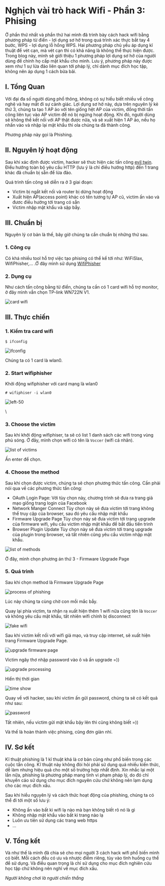 # Nghịch vài trò hack Wifi - Phần 3: Phising

Ở phần thứ nhất và phần thứ hai mình đã trình bày cách hack wifi bằng phương pháp từ điển - lợi dụng sơ hở trong quá trình xác thực bắt tay 4 bước, WPS - lợi dụng lỗ hổng WPS. Hai phương pháp chủ yếu áp dụng kĩ thuật để vét cạn, mà vét cạn thì có khả năng là không thể thực hiện được. Trong blog này, mình sẽ giới thiệu 1 phương pháp lợi dụng sơ hở của người dùng để chính họ cấp mật khẩu cho mình. Lưu ý, phương pháp này được xem như 1 sự lừa đảo liên quan tới pháp lý, chỉ dành mục đích học tập, không nên áp dụng 1 cách bừa bãi.

## I. Tổng Quan

Với đại đa số người dùng phổ thông, không có sự hiểu biết nhiều về công nghệ và hay mất đi sự cảnh giác. Lợi dụng sơ hở này, dựa trên nguyên lý kẻ thứ 3, chúng ta tạo 1 AP ảo với tên giống hệt AP của victim, đồng thời tấn công liên tục vào AP victim để nó bị ngừng hoạt động. Khi đó, người dùng sẽ không thể kết nối với AP thật được nữa, và sẽ xuất hiện 1 AP ảo, nếu họ nhấn vào và nhập lại mật khẩu thì ola chúng ta đã thành công.

Phương pháp này gọi là Phishing.

## II. Nguyên lý hoạt động

Sau khi xác định được victim, hacker sẽ thưc hiện các tấn công [evil twin](https://www.pandasecurity.com/en/mediacenter/security/what-is-an-evil-twin-attack/'). Điều hướng toàn bộ yêu cầu HTTP (lưu ý là chỉ điều hướng http) đến 1 trang khác đã chuẩn bị sẵn để lừa đảo.

Quá trình tấn công sẽ diễn ra ở 3 giai đoạn:

* Victim bị ngắt kết nối và router bị dừng hoạt động
* Xuất hiện AP(access point) khác có tên tương tự AP cũ, victim ấn vào và đươc điều hướng tới trang có sẵn
* Victim nhập mật khẩu và sập bẫy.

## III. Chuẩn bị

Nguyên lý cơ bản là thế, bây giờ chúng ta cần chuẩn bị những thứ sau.

### 1. Công cụ

Có khá nhiều tool hỗ trợ việc tạo phising có thể kể tới như: WiFiSlax, WifiPhisher,... .Ở đây mình sử dụng [WifiPhisher](https://github.com/wifiphisher/wifiphisher)

### 2. Dụng cụ

Như cách tấn công bằng từ điển, chúng ta cần có 1 card wifi hỗ trợ monitor, ở đây mình vẫn chọn TP-link WN722N V1.

 ![card wifi](https://raw.githubusercontent.com/Ducvoccer/blog/main/images/hack-wifi-p3/cardwifi.jpg)


## III. Thực chiến

### 1. Kiểm tra card wifi

```
$ ifconfig
```

 ![ifconfig](https://github.com/Ducvoccer/blog/blob/main/images/hack-wifi-p3/ifconfig.png?raw=true)

Chúng ta có 1 card là wlan0.

### 2. Start wifiphisher

Khởi động wifiphisher với card mạng là wlan0

```
# wifiphiser -i wlan0
```

 ![](https://github.com/Ducvoccer/blog/blob/main/images/hack-wifi-p3/start_wifiphisher.png?raw=true "left-50")


\
### 3. Choose the victim

Sau khi khởi động wifiphiser, ta sẽ có list 1 danh sách các wifi trong vùng phủ sóng. Ở đây, mình chọn wifi có tên là `Voccer` (wifi cá nhân).

 ![list of victims](https://github.com/Ducvoccer/blog/blob/main/images/hack-wifi-p3/choose_victim.png?raw=true)

Ấn enter để chọn.

### 4. Choose the method

Sau khi chọn được victim, chúng ta sẽ chọn phương thức tấn công.
Cần phải nói qua về các phương thức tấn công:

* OAuth Login Page:
  Với tùy chọn này, chương trình sẽ đưa ra trang giả mạo giống trang login của Facebook
* Network Manger Connect
  Tùy chọn này sẽ đưa victim tới trang không thể truy cập của browser, sau đó yêu cầu nhập mật khẩu
* Firmware Upgrade Page
  Tùy chọn này sẽ đưa victim tới trang upgrade của firmware wifi, yêu cầu victim nhập mật khẩu để bắt đầu tiến trình
* Browser Plugin Update
  Tùy chọn này sẽ đưa victim tới trang upgrade của plugin trong browser, và tất nhiên cũng yêu cầu victim nhập mật khẩu.

 ![list of methods](https://github.com/Ducvoccer/blog/blob/main/images/hack-wifi-p3/choose_method_phishing.png?raw=true)

Ở đây, mình chọn phương án thứ 3 - Firmware Upgrade Page

### 5. Quá trình

Sau khi chọn method là Firmware Upgrade Page

 ![process of phishing](https://github.com/Ducvoccer/blog/blob/main/images/hack-wifi-p3/after_select_victim.png?raw=true)

Lúc này chúng ta cùng chờ con mồi mắc bẫy.

Quay lại phía victim, ta nhận ra xuất hiện thêm 1 wifi nữa cũng tên là `Voccer` và không yêu cầu mật khẩu, tất nhiên wifi chính bị disconnect

 ![fake wifi](https://github.com/Ducvoccer/blog/blob/main/images/hack-wifi-p3/wifi_double.png?raw=true)

Sau khi victim kết nối với wifi giả mạo, và truy cập internet, sẽ xuất hiện trang Firmware Upgrade Page.

 ![upgrade firmware page](https://github.com/Ducvoccer/blog/blob/main/images/hack-wifi-p3/update_firmware_page.png?raw=true)

Victim ngây thơ nhập password vào ô và ấn upgrade =)) 

 ![upgrade processing](https://github.com/Ducvoccer/blog/blob/main/images/hack-wifi-p3/update_process.png?raw=true)

Hiển thị thời gian

 ![time show](https://github.com/Ducvoccer/blog/blob/main/images/hack-wifi-p3/update_time.png?raw=true)

Quay về với hacker, sau khi victim ấn gửi password, chúng ta sẽ có kết quả như sau:

 ![password](https://github.com/Ducvoccer/blog/blob/main/images/hack-wifi-p3/rs.png?raw=true)


Tất nhiên, nếu victim gửi mật khẩu bậy lên thì cũng không biết =))

Và thế là hoàn thành việc phising, cũng đơn giản nhỉ.

## IV. Sơ kết

Kĩ thuật phishing là 1 kĩ thuật khá là cơ bản cũng như phổ biến trong các cuộc tấn công. Kĩ thuật này không đòi hỏi phải sử dụng quá nhiều kiến thức, dễ làm nhưng hiệu quả cho một số trường hợp nhất định.
Xin nhắc lại một lần nữa, phishing là phương pháp mang tính vi phạm pháp lý, do đó chỉ khuyến cáo sử dụng cho mục đích nguyên cứu chứ không nên lạm dụng cho các mục đích xấu.

Sau khi hiểu nguyên lý và cách thức hoạt động của phishing, chúng ta có thể đi tới một số lưu ý:

* Không ấn vào bất kì wifi lạ nào mà bạn không biết rõ nó là gì
* Không nhập mật khẩu vào bất kì trang nào lạ
* Luôn ưu tiên sử dụng các trang web https
* …

## V. Tổng kết

Và như thế là mình đã chia sẻ cho mọi người 3 cách hack wifi phổ biến mình có biết. Mỗi cách đều có ưu và nhược điểm riêng, tùy vào tình huống cụ thể để sử dụng. Và điều quan trọng là chỉ sử dụng cho mục đích nghiên cứu học tập chứ không nên nghĩ về mục đích xấu.

*Người không chơi là người chiến thắng*